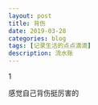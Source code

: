 ```yaml
---
layout: post
title: 背伤
date: 2019-03-28
categories: blog
tags: [记录生活的点点滴滴]
description: 流水账
---
```


1 

感觉自己背伤挺厉害的














